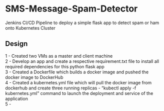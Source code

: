 # SMS-Message-Spam-Detector
Jenkins CI/CD Pipeline to deploy a simple flask app to detect spam or ham onto Kubernetes Cluster

## Design
 1 - Created two VMs as a master and client machine <br>
 2 - Develop an app and create a respective requirement.txt file to install all required dependencies for this python flask app <br>
 3 - Created a Dockerfile which builds a docker image and pushed the docker image to DockerHub <br>
 4 - Created a kubernetes.yml file which will pull the docker image from dockerhub and create three running replicas 
       - “kubectl apply -f kubernetes.yml” command to launch the deployment and service of the application <br>
 5 - 

